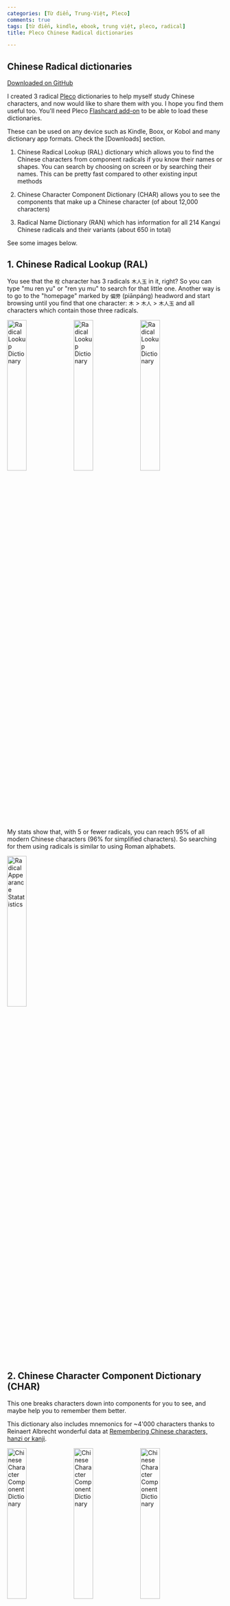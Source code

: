 ```yaml
---
categories: [Từ điển, Trung-Việt, Pleco]
comments: true
tags: [từ điển, kindle, ebook, trung việt, pleco, radical]
title: Pleco Chinese Radical dictionaries

---
```


## Chinese Radical dictionaries

[Downloaded on GitHub](https://github.com/catusf/tudien/releases/tag/V2.6)

I created 3 radical [Pleco](https://www.pleco.com/) dictionaries to help myself study Chinese characters, and now would like to share them with you. I hope you find them useful too. You'll need Pleco [Flashcard add-on](https://iphone.pleco.com/manual/30200/flash.html) to be able to load these dictionaries.

These can be used on any device such as Kindle, Boox, or Kobol and many dictionary app formats. Check the [Downloads] section.

1. Chinese Radical Lookup (RAL) dictionary which allows you to find the Chinese characters from component radicals if you know their names or shapes. You can search by choosing on screen or by searching their names. This can be pretty fast compared to other existing input methods

2. Chinese Character Component Dictionary (CHAR) allows you to see the components that make up a Chinese character (of about 12,000 characters)

3. Radical Name Dictionary (RAN) which has information for all 214 Kangxi Chinese radicals and their variants (about 650 in total)

See some images below.

## 1. Chinese Radical Lookup (RAL)
You see that the `栓` character has 3 radicals `⽊⼈⽟` in it, right? So you can type "mu ren yu" or "ren yu mu" to search for that little one.
Another way is to go to the "homepage" marked by `偏旁` (piānpáng) headword and start browsing until you find that one character: `⽊` > `⽊⼈` > `⽊⼈⽟` and all characters which contain those three radicals.

<p float="left">
    <img src="https://catusf.github.io/img/RAL-1.jpg" alt="Radical Lookup Dictionary" style="width: 30%;"/>
    <img src="https://catusf.github.io/img/RAL-2.jpg" alt="Radical Lookup Dictionary" style="width: 30%;"/>
    <img src="https://catusf.github.io/img/RAL-3.jpg" alt="Radical Lookup Dictionary" style="width: 30%;"/>
</p>

My stats show that, with 5 or fewer radicals, you can reach 95% of all modern Chinese characters (96% for simplified characters). So searching for them using radicals is similar to using Roman alphabets.

<img src="https://catusf.github.io/img/RAL-Stats.png" alt="Radical Appearance Statatistics" style="width: 30%;"/>

## 2. Chinese Character Component Dictionary (CHAR)

This one breaks characters down into components for you to see, and maybe help you to remember them better.

This dictionary also includes mnemonics for ~4'000 characters thanks to Reinaert Albrecht wonderful data at [Remembering Chinese characters, hanzi or kanji](https://rtega.be/chmn/).

<p float="left">
    <img src="https://catusf.github.io/img/CHAR-1.jpg" alt="Chinese Character Component Dictionary" style="width: 30%;"/>
    <img src="https://catusf.github.io/img/CHAR-2.jpg" alt="Chinese Character Component Dictionary" style="width: 30%;"/>
    <img src="https://catusf.github.io/img/CHAR-3.jpg" alt="Chinese Character Component Dictionary" style="width: 30%;"/>
</p>

## 3. Radical Name Dictionary (RAN)

This one lists all the common radicals you can find and lists useful information for you.

<p float="left">
    <img src="https://catusf.github.io/img/RAN-1.jpg" alt="Radical Name Dictionary" style="width: 30%;"/>
    <img src="https://catusf.github.io/img/RAN-2.jpg" alt="Radical Name Dictionary" style="width: 30%;"/>
</p>


I look forward to your feedback and suggestions for improvements. Thanks
